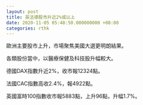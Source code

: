 ```yaml
---
layout: post
title: 英法德股市升近2%或以上
date: 2020-11-05 05:48:50.000000000 +08:00
categories: rthk
---
```


歐洲主要股市上升，市場聚焦美國大選更明朗結果。

各類股份當中，以醫療保健及科技股升幅較大。

德國DAX指數升近2%，收市報12324點。

法國CAC指數高收2.4%，報4922點。

英國富時100指數收市報5883點，上升96點，升幅1.7%。
